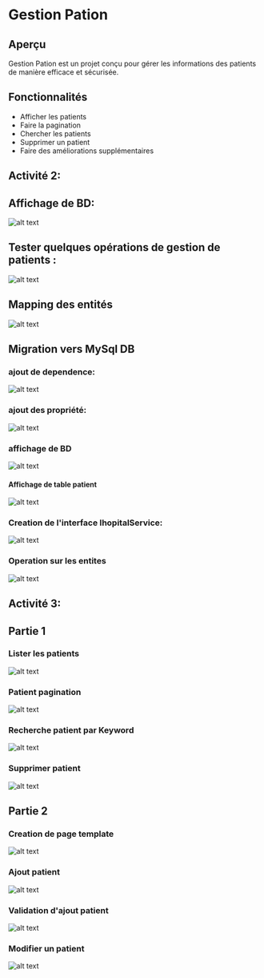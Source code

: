 # Gestion Pation

## Aperçu
Gestion Pation est un projet conçu pour gérer les informations des patients de manière efficace et sécurisée.

## Fonctionnalités
- Afficher les patients
- Faire la pagination
- Chercher les patients
- Supprimer un patient
- Faire des améliorations supplémentaires

## Activité 2:
## Affichage de BD:
 ![alt text](image/image.png)

## Tester quelques opérations de gestion de patients :
![alt text](image/result_operations.png)

## Mapping des entités
![alt text](image/mapping_entity.png)

## Migration vers MySql DB

### ajout de dependence:
![alt text](image/mysql_dependency.png)

### ajout des propriété:
![alt text](image/properties.png)

### affichage de BD
![alt text](image/patientdb_table_mysql.png)
#### Affichage de table patient
![alt text](image/patient_sql.png)

### Creation de l'interface IhopitalService:
![alt text](image/ihopitalservice.png)
### Operation sur les entites
![alt text](image/operation_all.png)

## Activité 3:
## Partie 1
### Lister les patients
![alt text](image/list_patient.png)

### Patient pagination
![alt text](image/patientPagination.png)

### Recherche patient par Keyword
![alt text](image/patient_keyword.png)

### Supprimer patient
![alt text](image/patient_delete.png)

## Partie 2

### Creation de page template
![alt text](image/template_page.png)

### Ajout patient
![alt text](image/ajout_patient.png)

### Validation d'ajout patient
![alt text](image/validation_pation_ajout.png)

### Modifier un patient 
![alt text](image/edit_patient.png)